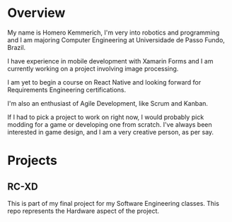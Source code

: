 
# Overview

My name is Homero Kemmerich, I'm very into robotics and programming and I am majoring Computer Engineering at Universidade de Passo Fundo, Brazil.

I have experience in mobile development with Xamarin Forms and I am currently working on a project involving image processing.

I am yet to begin a course on React Native and looking forward for Requirements Engineering certifications.

I'm also an enthusiast of Agile Development, like Scrum and Kanban.

If I had to pick a project to work on right now, I would probably pick modding for a game or developing one from scratch. I've always been interested in game design, and I am a very creative person, as per say.

# Projects

## RC-XD

This is part of my final project for my Software Engineering classes. This repo represents the Hardware aspect of the project.

<!--
## RCApp

This is the second part of my final project for Software Engineering. This one represents the app that will control the RC Car.
-->
